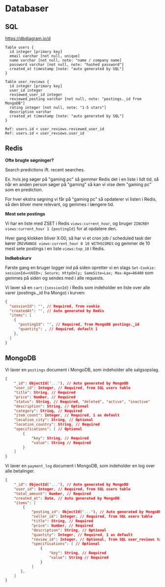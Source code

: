 # Databaser

## SQL

https://dbdiagram.io/d

```dbml
Table users {
  id integer [primary key]
  email varchar [not null, unique]
  name varchar [not null, note: "name / company name]
  password varchar [not null, note: "hashed password"]
  created_at timestamp [note: "auto generated by SQL"]
}

Table user_reviews {
  id integer [primary key]
  user_id integer
  reviewed_user_id integer
  reviewed_posting varchar [not null, note: "postings._id from MongoDB"]
  rating integer [not null, note: "1-5 stars"]
  description varchar
  created_at timestamp [note: "auto generated by SQL"]
}

Ref: users.id < user_reviews.reviewed_user_id
Ref: users.id < user_reviews.user_id
```

## Redis

**Ofte brugte søgninger?**

Search predictions ift. recent searches.

Ex. hvis jeg søger på "gaming pc" så gemmer Redis det i en liste i lidt tid, så når en anden person søger på "gaming" så kan vi vise dem "gaming pc" som en prediction.

For hver ekstra søgning vi får på "gaming pc" så opdaterer vi listen i Redis, så den bliver mere relevant, og gemmes i længere tid.

**Mest sete postings**

Vi har en liste med ZSET i Redis `views:current_hour`, og bruger `ZINCRBY views:current_hour 1 {postingId}` for at opdatere den.

Hver gang klokken bliver X:00, så har vi et cron job / scheduled task der kører `ZREVRANGE views:current_hour 0 10 WITHSCORES` og gemmer de 10 mest sete postings i en liste `views:top_10` i Redis.

**Indkøbskurv**

Første gang en bruger logger ind på siden opretter vi en slags `Set-Cookie: sessionId=<UUID>; Secure; HttpOnly; SameSite=Lax; Max-Age=86400` som gemmes på siden og sendes med i alle requests.

Vi laver så en `cart:{sessionId}` i Redis som indeholder en liste over alle varer (postings._id fra Mongo) i kurven:

```json
{
  "sessionId": "", // Required, from cookie
  "createdAt": "", // Auto generated by Redis
  "items": [
    {
      "postingId": "", // Required, from MongoDB postings._id
      "quantity": , // Required, default 1
    },
  ]
}
```

## MongoDB

Vi laver en `postings` document i MongoDB, som indeholder alle salgsopslag.

```json
{
    "_id": ObjectId("..."), // Auto generated by MongoDB
    "user_id": Integer, // Required, from SQL users table
    "title": String, // Required
    "price": Number, // Required
    "status": String, // Required, "deleted", "active", "inactive"
    "description": String, // Optional
    "category": String, // Required
    "item_count": Integer, // Required, 1 as default
    "location_city": String, // Optional
    "location_country": String, // Required
    "specifications": [ // Optional
        {
            "key": String, // Required
            "value": String // Required
        }
    ]
}
```

Vi laver en `payment_log` document i MongoDB, som indeholder en log over alle betalinger.

```json
{
    "_id": ObjectId("..."), // Auto generated by MongoDB
    "user_id": Integer, // Required, from SQL users table
    "total_amount": Number, // Required
    "created_at": Date, // Auto generated by MongoDB
    "items": [
        {
            "posting_id": ObjectId("..."), // Auto generated by MongoDB
            "seller_id": Integer, // Required, from SQL users table
            "title": String, // Required
            "price": Number, // Required
            "description": String, // Optional
            "quantity": Integer, // Required, 1 as default
            "review_id": Integer, // Optional, from SQL user_reviews table
            "specifications": [ // Optional
                {
                    "key": String, // Required
                    "value": String // Required
                }
            ]
       },
    ]
}
```
